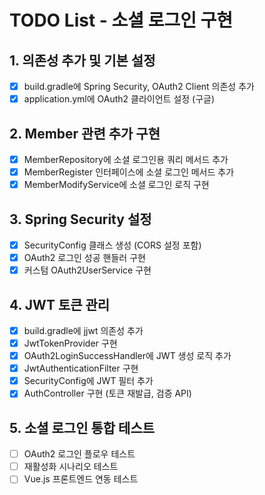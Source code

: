 # TODO List - 소셜 로그인 구현

## 1. 의존성 추가 및 기본 설정
- [x] build.gradle에 Spring Security, OAuth2 Client 의존성 추가
- [x] application.yml에 OAuth2 클라이언트 설정 (구글)

## 2. Member 관련 추가 구현
- [x] MemberRepository에 소셜 로그인용 쿼리 메서드 추가
- [x] MemberRegister 인터페이스에 소셜 로그인 메서드 추가
- [x] MemberModifyService에 소셜 로그인 로직 구현

## 3. Spring Security 설정
- [x] SecurityConfig 클래스 생성 (CORS 설정 포함)
- [x] OAuth2 로그인 성공 핸들러 구현
- [x] 커스텀 OAuth2UserService 구현

## 4. JWT 토큰 관리
- [x] build.gradle에 jjwt 의존성 추가
- [x] JwtTokenProvider 구현
- [x] OAuth2LoginSuccessHandler에 JWT 생성 로직 추가
- [x] JwtAuthenticationFilter 구현
- [x] SecurityConfig에 JWT 필터 추가
- [x] AuthController 구현 (토큰 재발급, 검증 API)

## 5. 소셜 로그인 통합 테스트
- [ ] OAuth2 로그인 플로우 테스트
- [ ] 재활성화 시나리오 테스트
- [ ] Vue.js 프론트엔드 연동 테스트